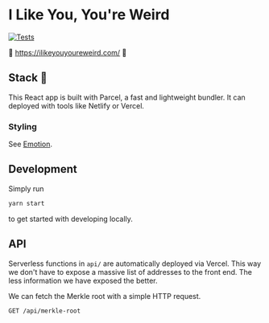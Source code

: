 # I Like You, You're Weird

[![Tests](https://github.com/NFTMADE/ilyyw-ui/actions/workflows/tests.yml/badge.svg)](https://github.com/NFTMADE/ilyyw-ui/actions/workflows/tests.yml)

🌈 https://ilikeyouyoureweird.com/ 🌈

## Stack 🍔

This React app is built with Parcel, a fast and lightweight bundler. It can deployed with tools like Netlify or Vercel.

### Styling

See [Emotion](https://github.com/emotion-js/emotion).

## Development

Simply run

```sh
yarn start
```

to get started with developing locally.

## API

Serverless functions in `api/` are automatically deployed via Vercel. This way we don't have to expose a massive list of addresses to the front end. The less information we have exposed the better.


We can fetch the Merkle root with a simple HTTP request.

```
GET /api/merkle-root
```
